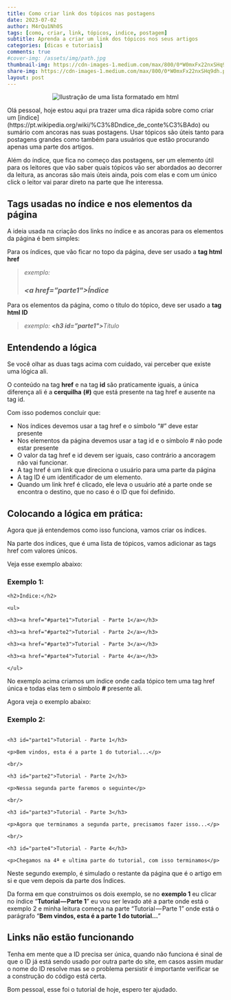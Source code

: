 ```yaml
---
title: Como criar link dos tópicos nas postagens
date: 2023-07-02
author: M4rQu1Nh0S
tags: [como, criar, link, tópicos, indice, postagem]
subtitle: Aprenda a criar um link dos tópicos nos seus artigos
categories: [dicas e tutoriais]
comments: true
#cover-img: /assets/img/path.jpg
thumbnail-img: https://cdn-images-1.medium.com/max/800/0*W0mxFx22nxSHq9dh.png
share-img: https://cdn-images-1.medium.com/max/800/0*W0mxFx22nxSHq9dh.png
layout: post
---
```


<p align='center'><img alt='Ilustração de uma lista formatado em html' src="https://cdn-images-1.medium.com/max/800/0*W0mxFx22nxSHq9dh.png"/></p>
Olá pessoal, hoje estou aqui pra trazer uma dica rápida sobre como criar um [índice](https://pt.wikipedia.org/wiki/%C3%8Dndice_de_conte%C3%BAdo) ou sumário com ancoras nas suas postagens. Usar tópicos são úteis tanto para postagens grandes como também para usuários que estão procurando apenas uma parte dos artigos.

Além do índice, que fica no começo das postagens, ser um elemento útil para os leitores que vão saber quais tópicos vão ser abordados ao decorrer da leitura, as ancoras são mais úteis ainda, pois com elas e com um único click o leitor vai parar direto na parte que lhe interessa.

## Tags usadas no índice e nos elementos da página
A ideia usada na criação dos links no índice e as ancoras para os elementos da página é bem simples:

Para os índices, que vão ficar no topo da página, deve ser usado a **tag html href**

> _exemplo: <h3>_**_<a href=”parte1">_**_Índice_**_<a>_**_</h3>_

Para os elementos da página, como o titulo do tópico, deve ser usado a **tag html ID**

> _exemplo:_ **_<h3 id=”parte1">_**_Título_**_<h3>_**

## Entendendo a lógica
Se você olhar as duas tags acima com cuidado, vai perceber que existe uma lógica ali.

O conteúdo na tag **href** e na tag **id** são praticamente iguais, a única diferença ali é a **cerquilha** **(#)** que está presente na tag href e ausente na tag id.

Com isso podemos concluir que:

- Nos índices devemos usar a tag href e o símbolo “#” deve estar presente
- Nos elementos da página devemos usar a tag id e o símbolo # não pode estar presente
- O valor da tag href e id devem ser iguais, caso contrário a ancoragem não vai funcionar.
- A tag href é um link que direciona o usuário para uma parte da página
- A tag ID é um identificador de um elemento.
- Quando um link href é clicado, ele leva o usuário até a parte onde se encontra o destino, que no caso é o ID que foi definido.

## Colocando a lógica em prática:
Agora que já entendemos como isso funciona, vamos criar os índices.

Na parte dos índices, que é uma lista de tópicos, vamos adicionar as tags href com valores únicos.

Veja esse exemplo abaixo:

### Exemplo 1:

```
<h2>Índice:</h2>

<ul>

<h3><a href="#parte1">Tutorial - Parte 1</a></h3>

<h3><a href="#parte2">Tutorial - Parte 2</a></h3>

<h3><a href="#parte3">Tutorial - Parte 3</a></h3>

<h3><a href="#parte4">Tutorial - Parte 4</a></h3>

</ul>
```

No exemplo acima criamos um índice onde cada tópico tem uma tag href única e todas elas tem o símbolo **#** presente ali.

Agora veja o exemplo abaixo:

### Exemplo 2:

```

<h3 id="parte1">Tutorial - Parte 1</h3>

<p>Bem vindos, esta é a parte 1 do tutorial...</p>

<br/>

<h3 id="parte2">Tutorial - Parte 2</h3>

<p>Nessa segunda parte faremos o seguinte</p>

<br/>

<h3 id="parte3">Tutorial - Parte 3</h3>

<p>Agora que terminamos a segunda parte, precisamos fazer isso...</p>

<br/>

<h3 id="parte4">Tutorial - Parte 4</h3>

<p>Chegamos na 4ª e ultima parte do tutorial, com isso terminamos</p>
```
Neste segundo exemplo, é simulado o restante da página que é o artigo em si e que vem depois da parte dos Índices.

Da forma em que construimos os dois exemplo, se no **exemplo 1** eu clicar no índice “**Tutorial — Parte 1**” eu vou ser levado até a parte onde está o exemplo 2 e minha leitura começa na parte “Tutorial — Parte 1” onde está o parágrafo “**Bem vindos, esta é a parte 1 do tutorial…**”

## Links não estão funcionando
Tenha em mente que a ID precisa ser única, quando não funciona é sinal de que o ID já está sendo usado por outra parte do site, em casos assim mudar o nome do ID resolve mas se o problema persistir é importante verificar se a construção do código está certa.

Bom pessoal, esse foi o tutorial de hoje, espero ter ajudado.
